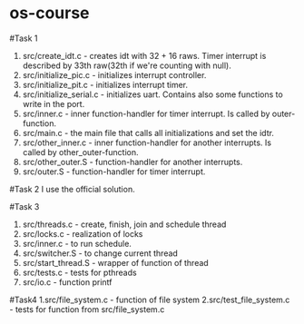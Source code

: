# os-course

#Task 1
1. src/create_idt.c - creates idt with 32 + 16 raws. Timer interrupt is described by 33th raw(32th if we're counting with null).
2. src/initialize_pic.c - initializes interrupt controller.
3. src/initialize_pit.c - initializes interrupt timer.
4. src/initialize_serial.c - initializes uart. Contains also some functions to write in the port.
5. src/inner.c - inner function-handler for timer interrupt. Is called by outer-function.
6. src/main.c - the main file that calls all initializations and set the idtr.
7. src/other_inner.c - inner function-handler for another interrupts. Is called by other_outer-function.
8. src/other_outer.S - function-handler for another interrupts.
9. src/outer.S - function-handler for timer interrupt.

#Task 2
I use the official solution.

#Task 3
1. src/threads.c - create, finish, join and schedule thread 
2. src/locks.c - realization of locks
3. src/inner.c - to run schedule.
4. src/switcher.S - to change current thread
5. src/start_thread.S - wrapper of function of thread
2. src/tests.c - tests for pthreads
3. src/io.c - function printf

#Task4
1.src/file_system.c - function of file system
2.src/test_file_system.c - tests for function from src/file_system.c
